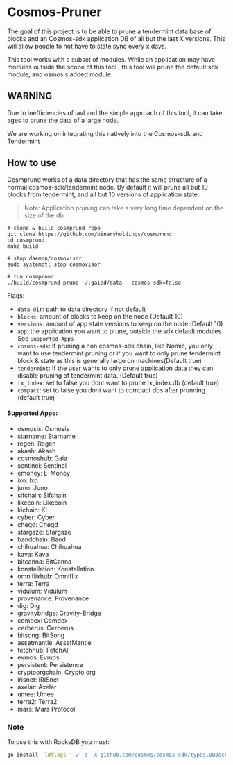 # Cosmos-Pruner

The goal of this project is to be able to prune a tendermint data base of blocks and an Cosmos-sdk application DB of all but the last X versions. This will allow people to not have to state sync every x days. 

This tool works with a subset of modules. While an application may have modules outside the scope of this tool , this tool will prune the default sdk module, and osmosis added module. 

## WARNING

Due to inefficiencies of iavl and the simple approach of this tool, it can take ages to prune the data of a large node.  

We are working on integrating this natively into the Cosmos-sdk and Tendermint

## How to use

Cosmprund works of a data directory that has the same structure of a normal cosmos-sdk/tendermint node. By default it will prune all but 10 blocks from tendermint, and all but 10 versions of application state. 

> Note: Application pruning can take a very long time dependent on the size of the db. 


```
# clone & build cosmprund repo
git clone https://github.com/binaryholdings/cosmprund
cd cosmprund
make build

# stop daemon/cosmovisor
sudo systemctl stop cosmovisor

# run cosmprund 
./build/cosmprund prune ~/.gaiad/data --cosmos-sdk=false
```

Flags: 

- `data-dir`: path to data directory if not default
- `blocks`: amount of blocks to keep on the node (Default 10)
- `versions`: amount of app state versions to keep on the node (Default 10)
- `app`: the application you want to prune, outside the sdk default modules. See `Supported Apps`
- `cosmos-sdk`: If pruning a non cosmos-sdk chain, like Nomic, you only want to use tendermint pruning or if you want to only prune tendermint block & state as this is generally large on machines(Default true)
- `tendermint`: If the user wants to only prune application data they can disable pruning of tendermint data. (Default true)
- `tx_index`: set to false you dont want to prune tx_index.db (default true)
- `compact`: set to false you dont want to compact dbs after prunning (default true)

#### Supported Apps:
- osmosis: Osmosis
- starname: Starname
- regen: Regen
- akash: Akash
- cosmoshub: Gaia
- sentinel: Sentinel
- emoney: E-Money
- ixo: Ixo
- juno: Juno
- sifchain: Sifchain
- likecoin: Likecoin
- kichain: Ki
- cyber: Cyber
- cheqd: Cheqd
- stargaze: Stargaze
- bandchain: Band
- chihuahua: Chihuahua
- kava: Kava
- bitcanna: BitCanna
- konstellation: Konstellation
- omniflixhub: Omniflix
- terra: Terra
- vidulum: Vidulum
- provenance: Provenance
- dig: Dig
- gravitybridge: Gravity-Bridge
- comdex: Comdex
- cerberus: Cerberus
- bitsong: BitSong
- assetmantle: AssetMantle
- fetchhub: FetchAI
- evmos: Evmos
- persistent: Persistence
- cryptoorgchain: Crypto.org
- irisnet: IRISnet
- axelar: Axelar
- umee: Umee
- terra2: Terra2
- mars: Mars Protocol


### Note
To use this with RocksDB you must:

```bash
go install -ldflags '-w -s -X github.com/cosmos/cosmos-sdk/types.DBBackend=rocksdb' -tags rocksdb ./...
```
